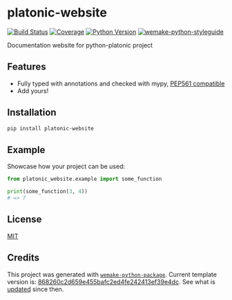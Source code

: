 # platonic-website

[![Build Status](https://travis-ci.com/python-platonic/platonic-website.svg?branch=master)](https://travis-ci.com/python-platonic/platonic-website)
[![Coverage](https://coveralls.io/repos/github/python-platonic/platonic-website/badge.svg?branch=master)](https://coveralls.io/github/python-platonic/platonic-website?branch=master)
[![Python Version](https://img.shields.io/pypi/pyversions/platonic-website.svg)](https://pypi.org/project/platonic-website/)
[![wemake-python-styleguide](https://img.shields.io/badge/style-wemake-000000.svg)](https://github.com/wemake-services/wemake-python-styleguide)

Documentation website for python-platonic project


## Features

- Fully typed with annotations and checked with mypy, [PEP561 compatible](https://www.python.org/dev/peps/pep-0561/)
- Add yours!


## Installation

```bash
pip install platonic-website
```


## Example

Showcase how your project can be used:

```python
from platonic_website.example import some_function

print(some_function(3, 4))
# => 7
```

## License

[MIT](https://github.com/python-platonic/platonic-website/blob/master/LICENSE)


## Credits

This project was generated with [`wemake-python-package`](https://github.com/wemake-services/wemake-python-package). Current template version is: [868260c2d659e455bafc2ed4fe242413ef39e4dc](https://github.com/wemake-services/wemake-python-package/tree/868260c2d659e455bafc2ed4fe242413ef39e4dc). See what is [updated](https://github.com/wemake-services/wemake-python-package/compare/868260c2d659e455bafc2ed4fe242413ef39e4dc...master) since then.
